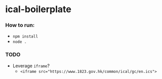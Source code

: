 # ical-boilerplate

### How to run:
- `npm install`
- `node .`

### TODO
- Leverage `iframe`? 
  - `<iframe src="https://www.1823.gov.hk/common/ical/gc/en.ics">`
